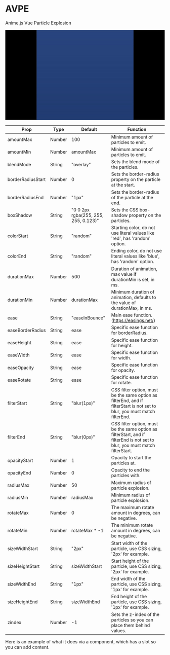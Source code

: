 # AVPE
Anime.js Vue Particle Explosion

![AVPE Example](AVPE_example.gif)

Prop | Type | Default | Function
--- | --- | --- | --- |
amountMax | Number | 100 | Minimum amount of particles to emit.
amountMin | Number | amountMax | Minimum amount of particles to emit.
blendMode | String | "overlay" | Sets the blend mode of the particles.
borderRadiusStart | Number | 0 | Sets the border-radius property on the particle at the start.
borderRadiusEnd | Number | "1px" | Sets the border-radius of the particle at the end.
boxShadow | String | "0 0 2px rgba(255, 255, 255, 0.123)" | Sets the CSS box-shadow property on the particles.
colorStart | String | "random" | Starting color, do not use literal values like 'red', has 'random' option.
colorEnd | String | "random" | Ending color, do not use literal values like 'blue', has 'random' option.
durationMax | Number | 500 | Duration of animation, max value if durationMin is set, in ms.
durationMin | Number | durationMax | Minimum duration of animation, defaults to the value of durationMax, in ms.
ease | String | "easeInBounce" | Main ease function. (https://easings.net/)
easeBorderRadius | String | ease | Specific ease function for borderRadius.
easeHeight | String | ease | Specific ease function for height.
easeWidth | String | ease | Specific ease function for width.
easeOpacity | String | ease | Specific ease function for opacity.
easeRotate | String | ease | Specific ease function for rotate.
filterStart | String | "blur(1px)" | CSS filter option, must be the same option as filterEnd, and if filterStart is not set to blur, you must match filterEnd.
filterEnd | String | "blur(0px)" | CSS filter option, must be the same option as filterStart, and if filterEnd is not set to blur, you must match filterStart.
opacityStart | Number | 1 | Opacity to start the particles at.
opacityEnd | Number | 0 | Opacity to end the particles with.
radiusMax | Number | 50 | Maximum radius of particle explosion.
radiusMin | Number | radiusMax | Minimum radius of particle explosion.
rotateMax | Number | 0 | The maximum rotate amount in degrees, can be negative.
rotateMin | Number | rotateMax * -1 | The minimum rotate amount in degrees, can be negative.
sizeWidthStart | String | "2px" | Start width of the particle, use CSS sizing, '2px' for example.
sizeHeightStart | String | sizeWidthStart | Start height of the particle, use CSS sizing, '2px' for example.
sizeWidthEnd | String | "1px" | End width of the particle, use CSS sizing, '1px' for example.
sizeHeightEnd | String | sizeWidthEnd | End height of the particle, use CSS sizing, '1px' for example.
zindex | Number | -1 | Sets the z-index of the particles so you can place them behind values.

Here is an example of what it does via a component, which has a slot so you can add content.
